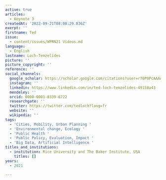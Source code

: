 ```yaml
---
active: true
articles:
  - Keynote 3
createdAt: '2022-09-21T08:08:29.836Z'
exerpt: ''
firstname: Ted
issue:
  - content/issues/WPRN21 Videos.md
language:
  - English
lastname: Loch-Temzelides
picture: ''
picture_copyright: ''
reference: ''
social_channels:
  google_scholar: https://scholar.google.com/citations?user=r76P0PcAAAAJ&hl=en
  instagram: ''
  linkedin: https://www.linkedin.com/in/ted-loch-temzelides-49158a43
  mendeley: ''
  orcid: 0000-0001-8339-6722
  researchgate: ''
  twitter: https://twitter.com/tedloch?lang=fr
  website: ''
  wikipedia: ''
tags:
  - 'Cities, Mobility, Urban Planning '
  - 'Environmental change, Ecology '
  - 'Public Health '
  - 'Public Policy, Evaluation, Impact '
  - 'Big Data, Artificial Intelligence '
titles_and_institutions:
  - institution: Rice University and The Baker Institute, USA
    titles: []
years:
  - 2021

---
```

